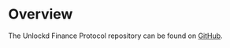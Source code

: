 # Overview

The Unlockd Finance Protocol repository can be found on [GitHub](https://github.com/UnlockdFinance/unlockd-protocol-v1).
